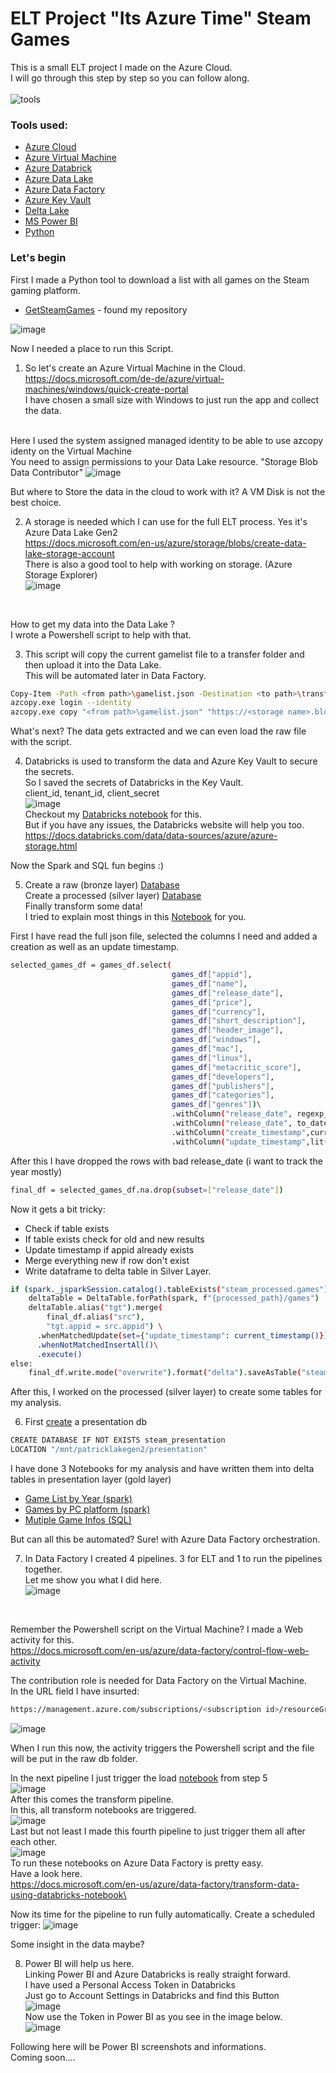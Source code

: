 # ELT Project "Its Azure Time" Steam Games

This is a small ELT project I made on the Azure Cloud.\
I will go through this step by step so you can follow along.
\
\
![tools](https://user-images.githubusercontent.com/108484798/189981171-ec61e796-05bc-4c74-9e75-7b1a02748734.png)

### Tools used:
- [Azure Cloud](https://azure.microsoft.com/)
- [Azure Virtual Machine](https://azure.microsoft.com/en-us/services/virtual-machines/)
- [Azure Databrick](https://azure.microsoft.com/en-us/products/databricks/#overview)
- [Azure Data Lake](https://azure.microsoft.com/en-us/services/storage/data-lake-storage/)
- [Azure Data Factory](https://azure.microsoft.com/en-us/products/data-factory/)
- [Azure Key Vault](https://azure.microsoft.com/en-us/services/key-vault/)
- [Delta Lake](https://docs.microsoft.com/en-us/azure/synapse-analytics/spark/apache-spark-what-is-delta-lake)
- [MS Power BI](https://powerbi.microsoft.com/en-us/)
- [Python](https://www.python.org/)

### Let's begin
First I made a Python tool to download a list with all games on the Steam gaming platform.


* [GetSteamGames](https://github.com/PatrickDegner/GetSteamGames) - found my repository

![image](https://user-images.githubusercontent.com/108484798/189935791-2e08f432-70fd-4291-b14d-c861950ec14a.png) <br>

Now I needed a place to run this Script.
1. So let's create an Azure Virtual Machine in the Cloud.\
https://docs.microsoft.com/de-de/azure/virtual-machines/windows/quick-create-portal \
I have chosen a small size with Windows to just run the app and collect the data.


\
Here I used the system assigned managed identity to be able to use azcopy identy on the Virtual Machine\
You need to assign permissions to your Data Lake resource. "Storage Blob Data Contributor"
![image](https://user-images.githubusercontent.com/108484798/189943477-01815de3-ac54-45ab-afde-7225b09c6bd8.png) 
<br>


But where to Store the data in the cloud to work with it? A VM Disk is not the best choice.

2. A storage is needed which I can use for the full ELT process. Yes it's Azure Data Lake Gen2\
https://docs.microsoft.com/en-us/azure/storage/blobs/create-data-lake-storage-account \
There is also a good tool to help with working on storage. (Azure Storage Explorer)\
![image](https://user-images.githubusercontent.com/108484798/189942304-b47531ae-41fb-471a-88d2-fec135e532bb.png) 
<br>


How to get my data into the Data Lake ?\
I wrote a Powershell script to help with that.

3. This script will copy the current gamelist file to a transfer folder and then upload it into the Data Lake.\
This will be automated later in Data Factory.
```sh
Copy-Item -Path <from path>\gamelist.json -Destination <to path>\transfer -Recurse -force
azcopy.exe login --identity
azcopy.exe copy "<from path>\gamelist.json" "https://<storage name>.blob.core.windows.net/<folder>/" --overwrite=True
```


What's next? The data gets extracted and we can even load the raw file with the script.

4. Databricks is used to transform the data and Azure Key Vault to secure the secrets.\
So I saved the secrets of Databricks in the Key Vault.\
client_id, tenant_id, client_secret\
![image](https://user-images.githubusercontent.com/108484798/189952899-b8817474-fc24-4f4a-83e2-eac164789e8c.png) \
Checkout my [Databricks notebook](https://github.com/PatrickDegner/ItsAzureTimeELT/blob/main/1.setup/mount_adls.ipynb) for this. \
But if you have any issues, the Databricks website will help you too.\
https://docs.databricks.com/data/data-sources/azure/azure-storage.html


Now the Spark and SQL fun begins :)

5. Create a raw (bronze layer) [Database](https://github.com/PatrickDegner/ItsAzureTimeELT/blob/main/3.load/0.create_raw_database.sql) \
Create a processed (silver layer) [Database](https://github.com/PatrickDegner/ItsAzureTimeELT/blob/main/3.load/1.create_processed_database.sql) \
Finally transform some data!\
I tried to explain most things in this [Notebook](https://github.com/PatrickDegner/ItsAzureTimeELT/blob/main/3.load/2.ingest_steam_file.ipynb) for you.

First I have read the full json file, selected the columns I need and added a creation as well as an update timestamp.
```sh
selected_games_df = games_df.select(
                                    games_df["appid"],
                                    games_df["name"],
                                    games_df["release_date"],
                                    games_df["price"],
                                    games_df["currency"],
                                    games_df["short_description"],
                                    games_df["header_image"],
                                    games_df["windows"],
                                    games_df["mac"],
                                    games_df["linux"],
                                    games_df["metacritic_score"],
                                    games_df["developers"],
                                    games_df["publishers"],
                                    games_df["categories"],
                                    games_df["genres"])\
                                    .withColumn("release_date", regexp_replace("release_date", ",", ''))\
                                    .withColumn("release_date", to_date("release_date", format='d MMM yyyy'))\
                                    .withColumn("create_timestamp",current_timestamp())\
                                    .withColumn("update_timestamp",lit(""))
```
After this I have dropped the rows with bad release_date (i want to track the year mostly)
```sh
final_df = selected_games_df.na.drop(subset=["release_date"])
```

Now it gets a bit tricky:
* Check if table exists
* If table exists check for old and new results
* Update timestamp if appid already exists
* Merge everything new if row don't exist
* Write dataframe to delta table in Silver Layer.
```sh
if (spark._jsparkSession.catalog().tableExists("steam_processed.games")):
    deltaTable = DeltaTable.forPath(spark, f"{processed_path}/games")
    deltaTable.alias("tgt").merge(
        final_df.alias("src"),
        "tgt.appid = src.appid") \
      .whenMatchedUpdate(set={"update_timestamp": current_timestamp()}) \
      .whenNotMatchedInsertAll()\
      .execute()
else:
    final_df.write.mode("overwrite").format("delta").saveAsTable("steam_processed.games")
```

After this, I worked on the processed (silver layer) to create some tables for my analysis.

6. First [create](https://github.com/PatrickDegner/ItsAzureTimeELT/blob/main/4.transform/0.create_presentation_database.sql) a presentation db
```sh
CREATE DATABASE IF NOT EXISTS steam_presentation 
LOCATION "/mnt/patricklakegen2/presentation"
```
I have done 3 Notebooks for my analysis and have written them into delta tables in presentation layer (gold layer)
* [Game List by Year (spark)](https://github.com/PatrickDegner/ItsAzureTimeELT/blob/main/4.transform/1.game_list_by_year.ipynb)
* [Games by PC platform (spark)](https://github.com/PatrickDegner/ItsAzureTimeELT/blob/main/4.transform/2.games_by_pc_platforms.ipynb)
* [Mutiple Game Infos (SQL)](https://github.com/PatrickDegner/ItsAzureTimeELT/blob/main/4.transform/3.game_infos.sql)


But can all this be automated? Sure! with Azure Data Factory orchestration.

7. In Data Factory I created 4 pipelines. 3 for ELT and 1 to run the pipelines together.\
Let me show you what I did here.\
![image](https://user-images.githubusercontent.com/108484798/189960372-96aefe49-a9c4-4069-86d7-54bad6710cd2.png)
 <br>

Remember the Powershell script on the Virtual Machine? I made a Web activity for this.\
https://docs.microsoft.com/en-us/azure/data-factory/control-flow-web-activity

The contribution role is needed for Data Factory on the Virtual Machine.\
In the URL field I have insurted:
```sh
https://management.azure.com/subscriptions/<subscription id>/resourceGroups/<resource name>/providers/Microsoft.Compute/virtualMachines/<VM name>/runCommand?api-version=2021-07-01
```
![image](https://user-images.githubusercontent.com/108484798/189961715-171a214b-b778-4777-ad61-aa86952fdead.png)
 <br>

When I run this now, the activity triggers the Powershell script and the file will be put in the raw db folder.

In the next pipeline I just trigger the load [notebook](https://github.com/PatrickDegner/ItsAzureTimeELT/blob/main/3.load/2.ingest_steam_file.ipynb) from step 5 \
![image](https://user-images.githubusercontent.com/108484798/189962475-320f33d8-526c-40da-8bf4-3305a51ceb9b.png)\
After this comes the transform pipeline.\
In this, all transform notebooks are triggered.\
![image](https://user-images.githubusercontent.com/108484798/189963045-5d530632-faed-494b-8d0b-0be26104f42b.png)\
Last but not least I made this fourth pipeline to just trigger them all after each other.\
![image](https://user-images.githubusercontent.com/108484798/189963264-b4e3b6e0-19f0-4356-98fd-bd67ebd8fb83.png)\
To run these notebooks on Azure Data Factory is pretty easy.\
Have a look here.\
https://docs.microsoft.com/en-us/azure/data-factory/transform-data-using-databricks-notebook\

Now its time for the pipeline to run fully automatically.
Create a scheduled trigger:
![image](https://user-images.githubusercontent.com/108484798/189964016-7629b742-fc14-40be-8286-1f9c083014a1.png)
 <br>

Some insight in the data maybe?

8. Power BI will help us here. \
Linking Power BI and Azure Databricks is really straight forward.\
I have used a Personal Access Token in Databricks\
Just go to Account Settings in Databricks and find this Button\
![image](https://user-images.githubusercontent.com/108484798/189965281-64573c17-3c3b-46a2-9173-194a928ccbd0.png)\
Now use the Token in Power BI as you see in the image below.\
![image](https://user-images.githubusercontent.com/108484798/189964904-ac222f5b-6369-4cb6-afc0-d2e947477707.png)


Following here will be Power BI screenshots and informations.\
Coming soon....
